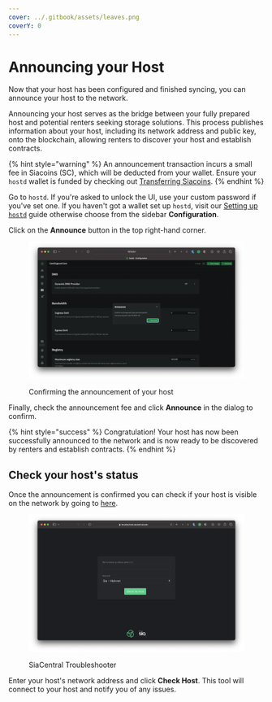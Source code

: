 ```yaml
---
cover: ../.gitbook/assets/leaves.png
coverY: 0
---
```


# Announcing your Host

Now that your host has been configured and finished syncing, you can announce your host to the network.&#x20;

Announcing your host serves as the bridge between your fully prepared host and potential renters seeking storage solutions. This process publishes information about your host, including its network address and public key, onto the blockchain, allowing renters to discover your host and establish contracts.

{% hint style="warning" %}
An announcement transaction incurs a small fee in Siacoins (SC), which will be deducted from your wallet. Ensure your `hostd` wallet is funded by checking out [Transferring Siacoins](transferring-siacoins.md).
{% endhint %}

Go to `hostd`. If you're asked to unlock the UI, use your custom password if you've set one. If you haven't got a wallet set up `hostd`, visit our [Setting up `hostd`](setup-guides/) guide otherwise choose from the sidebar **Configuration**.

Click on the **Announce** button in the top right-hand corner.

<figure><img src="../.gitbook/assets/announce.png" alt=""><figcaption><p>Confirming the announcement of your host</p></figcaption></figure>

Finally, check the announcement fee and click **Announce** in the dialog to confirm.

{% hint style="success" %}
Congratulation! Your host has now been successfully announced to the network and is now ready to be discovered by renters and establish contracts.
{% endhint %}

## Check your host's status

Once the announcement is confirmed you can check if your host is visible on the network by going to [here](https://troubleshoot.siacentral.com).&#x20;

<figure><img src="../.gitbook/assets/siacentral.png" alt=""><figcaption><p>SiaCentral Troubleshooter</p></figcaption></figure>

Enter your host's network address and click **Check Host**. This tool will connect to your host and notify you of any issues.
